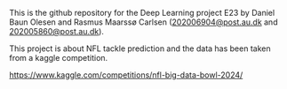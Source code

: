 This is the github repository for the Deep Learning project E23 by Daniel Baun Olesen and Rasmus Maarssø Carlsen (202006904@post.au.dk and 202005860@post.au.dk).

This project is about NFL tackle prediction and the data has been taken from a kaggle competition.

https://www.kaggle.com/competitions/nfl-big-data-bowl-2024/